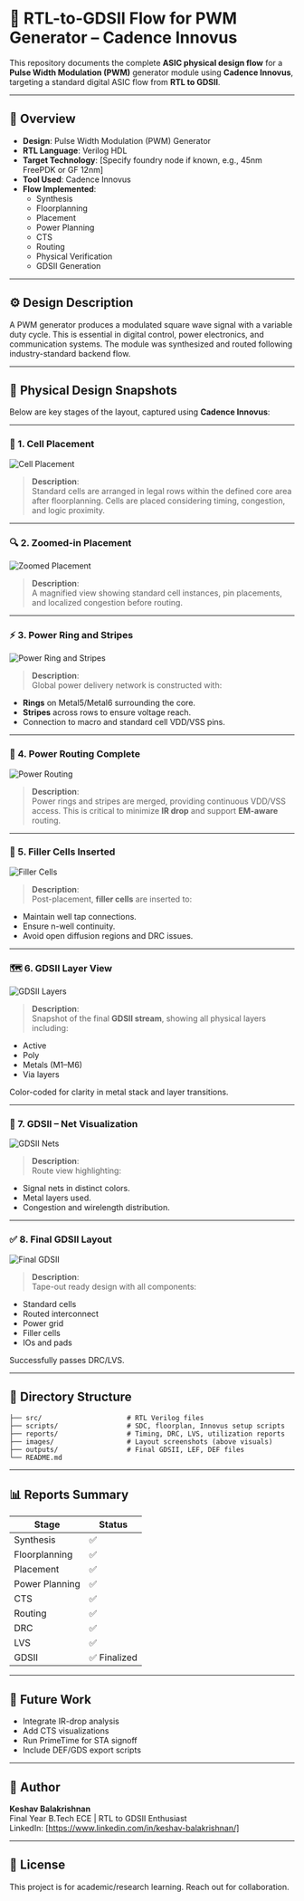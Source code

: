# 🧭 RTL-to-GDSII Flow for PWM Generator – Cadence Innovus

This repository documents the complete **ASIC physical design flow** for a **Pulse Width Modulation (PWM)** generator module using **Cadence Innovus**, targeting a standard digital ASIC flow from **RTL to GDSII**.

---

## 📌 Overview

- **Design**: Pulse Width Modulation (PWM) Generator  
- **RTL Language**: Verilog HDL  
- **Target Technology**: [Specify foundry node if known, e.g., 45nm FreePDK or GF 12nm]  
- **Tool Used**: Cadence Innovus  
- **Flow Implemented**:  
  - Synthesis  
  - Floorplanning  
  - Placement  
  - Power Planning  
  - CTS  
  - Routing  
  - Physical Verification  
  - GDSII Generation  

---

## ⚙️ Design Description

A PWM generator produces a modulated square wave signal with a variable duty cycle. This is essential in digital control, power electronics, and communication systems. The module was synthesized and routed following industry-standard backend flow.

---

## 🧱 Physical Design Snapshots

Below are key stages of the layout, captured using **Cadence Innovus**:

---

### 🔲 1. Cell Placement

![Cell Placement](./images/Cell%20Placement.png)

> **Description**:  
Standard cells are arranged in legal rows within the defined core area after floorplanning. Cells are placed considering timing, congestion, and logic proximity.

---

### 🔍 2. Zoomed-in Placement

![Zoomed Placement](./images/Placement%20Zoomed.png)

> **Description**:  
A magnified view showing standard cell instances, pin placements, and localized congestion before routing.

---

### ⚡ 3. Power Ring and Stripes

![Power Ring and Stripes](./images/Power%20Ring%20and%20stripes.png)

> **Description**:  
Global power delivery network is constructed with:
- **Rings** on Metal5/Metal6 surrounding the core.
- **Stripes** across rows to ensure voltage reach.
- Connection to macro and standard cell VDD/VSS pins.

---

### 🔌 4. Power Routing Complete

![Power Routing](./images/Power%20Routing.png)

> **Description**:  
Power rings and stripes are merged, providing continuous VDD/VSS access. This is critical to minimize **IR drop** and support **EM-aware** routing.

---

### 🧩 5. Filler Cells Inserted

![Filler Cells](./images/After%20Filler%20Cells.png)

> **Description**:  
Post-placement, **filler cells** are inserted to:
- Maintain well tap connections.
- Ensure n-well continuity.
- Avoid open diffusion regions and DRC issues.

---

### 🗺️ 6. GDSII Layer View

![GDSII Layers](./images/Data_GDSII%20Layers.png)

> **Description**:  
Snapshot of the final **GDSII stream**, showing all physical layers including:
- Active
- Poly
- Metals (M1–M6)
- Via layers

Color-coded for clarity in metal stack and layer transitions.

---

### 🔗 7. GDSII – Net Visualization

![GDSII Nets](./images/Data_GDSII%20Nets.png)

> **Description**:  
Route view highlighting:
- Signal nets in distinct colors.
- Metal layers used.
- Congestion and wirelength distribution.

---

### ✅ 8. Final GDSII Layout

![Final GDSII](./images/Final%20GDSII.png)

> **Description**:  
Tape-out ready design with all components:
- Standard cells
- Routed interconnect
- Power grid
- Filler cells
- IOs and pads

Successfully passes DRC/LVS.

---

## 📁 Directory Structure

```
├── src/                     # RTL Verilog files
├── scripts/                 # SDC, floorplan, Innovus setup scripts
├── reports/                 # Timing, DRC, LVS, utilization reports
├── images/                  # Layout screenshots (above visuals)
├── outputs/                 # Final GDSII, LEF, DEF files
└── README.md
```

---

## 📊 Reports Summary

| Stage         | Status     |
|---------------|------------|
| Synthesis     | ✅         |
| Floorplanning | ✅         |
| Placement     | ✅         |
| Power Planning| ✅         |
| CTS           | ✅         |
| Routing       | ✅         |
| DRC           | ✅         |
| LVS           | ✅         |
| GDSII         | ✅ Finalized |

---

## 📌 Future Work

- Integrate IR-drop analysis
- Add CTS visualizations
- Run PrimeTime for STA signoff
- Include DEF/GDS export scripts

---

## 👤 Author

**Keshav Balakrishnan**  
Final Year B.Tech ECE | RTL to GDSII Enthusiast  
LinkedIn: [https://www.linkedin.com/in/keshav-balakrishnan/]

---

## 📜 License

This project is for academic/research learning. Reach out for collaboration.

